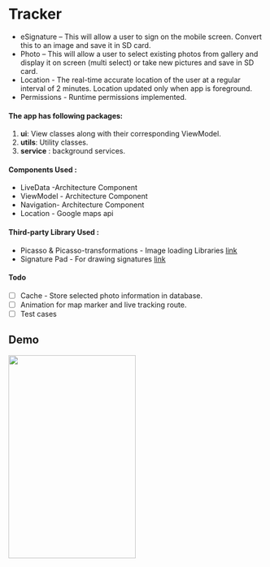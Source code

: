 # Tracker
* eSignature – This will allow a user to sign on the mobile screen. Convert this to an image and save it in SD
card.
* Photo – This will allow a user to select existing photos from gallery and display it on screen (multi select)
or take new pictures and save in SD card.
* Location - The real-time accurate location of the user at a regular interval of 2
minutes. Location updated only when app is foreground.
* Permissions - Runtime permissions implemented.

#### The app has following packages:
1. **ui**: View classes along with their corresponding ViewModel.
2. **utils**: Utility classes.
3. **service** : background services.


#### Components Used :
* LiveData -Architecture Component
* ViewModel - Architecture Component
* Navigation- Architecture Component
* Location - Google maps api


#### Third-party Library Used :
* Picasso & Picasso-transformations - Image loading Libraries [link](https://github.com/square/picasso)
* Signature Pad - For drawing signatures [link](https://github.com/gcacace/android-signaturepad)


#### Todo
- [ ] Cache - Store selected photo information in database. 
- [ ] Animation for map marker and live tracking route.
- [ ] Test cases 

## Demo

<img src="/art/tracker_app.gif" width="250" height="400"/>
